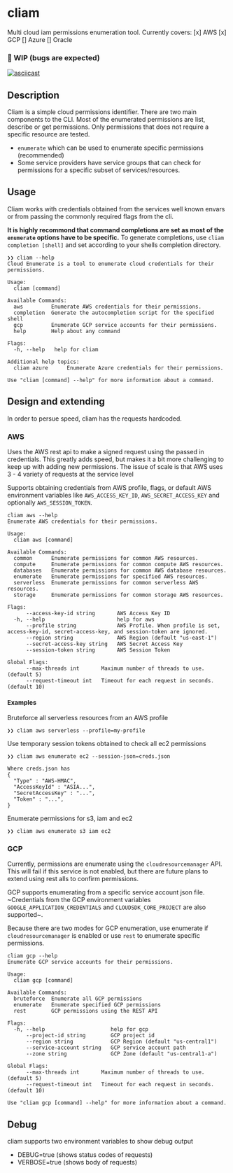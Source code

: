 # cliam
Multi cloud iam permissions enumeration tool. Currently covers:
[x] AWS
[x] GCP
[] Azure
[] Oracle

### 🚧 WIP (bugs are expected)

[![asciicast](https://asciinema.org/a/goBHd7DlnoOb1x61ljkH2ywc1.png)](https://asciinema.org/a/goBHd7DlnoOb1x61ljkH2ywc1)

## Description
Cliam is a simple cloud permissions identifier. There are two main components to the CLI. Most of the enumerated permissions are list, describe or get permissions. Only permissions that does not require a specific resource are tested.

- `enumerate` which can be used to enumerate specific permissions (recommended)
- Some service providers have service groups that can check for permissions for a specific subset of services/resources.


## Usage
Cliam works with credentials obtained from the services well known envars or from passing the commonly required flags from the cli.

**It is highly recommond that command completions are set as most of the `enumerate` options have to be specific.** To generate completions, use `cliam completion [shell]` and set according to your shells completion directory.

```
❯❯ cliam --help
Cloud Enumerate is a tool to enumerate cloud credentials for their permissions.

Usage:
  cliam [command]

Available Commands:
  aws         Enumerate AWS credentials for their permissions.
  completion  Generate the autocompletion script for the specified shell
  gcp         Enumerate GCP service accounts for their permissions.
  help        Help about any command

Flags:
  -h, --help   help for cliam

Additional help topics:
  cliam azure      Enumerate Azure credentials for their permissions.

Use "cliam [command] --help" for more information about a command.
```

## Design and extending
In order to persue speed, cliam has the requests hardcoded. 

### AWS
Uses the AWS rest api to make a signed request using the passed in credentials. This greatly adds speed, but makes it a bit more challenging to keep up with adding new permissions. The issue of scale is that AWS uses 3 - 4 variety of requests at the service level

Supports obtaining credentials from AWS profile, flags, or default AWS environment variables like `AWS_ACCESS_KEY_ID`, `AWS_SECRET_ACCESS_KEY` and optionally `AWS_SESSION_TOKEN`.

```
cliam aws --help
Enumerate AWS credentials for their permissions.

Usage:
  cliam aws [command]

Available Commands:
  common      Enumerate permissions for common AWS resources.
  compute     Enumerate permissions for common compute AWS resources.
  databases   Enumerate permissions for common AWS database resources.
  enumerate   Enumerate permissions for specified AWS resources.
  serverless  Enumerate permissions for common serverless AWS resources.
  storage     Enumerate permissions for common storage AWS resources.

Flags:
      --access-key-id string       AWS Access Key ID
  -h, --help                       help for aws
      --profile string             AWS Profile. When profile is set, access-key-id, secret-access-key, and session-token are ignored.
      --region string              AWS Region (default "us-east-1")
      --secret-access-key string   AWS Secret Access Key
      --session-token string       AWS Session Token

Global Flags:
      --max-threads int       Maximum number of threads to use. (default 5)
      --request-timeout int   Timeout for each request in seconds. (default 10)
```

#### Examples
Bruteforce all serverless resources from an AWS profile
```
❯❯ cliam aws serverless --profile=my-profile
```

Use temporary session tokens obtained to check all ec2 permissions
```
❯❯ cliam aws enumerate ec2 --session-json=creds.json

Where creds.json has
{
  "Type" : "AWS-HMAC",
  "AccessKeyId" : "ASIA...",
  "SecretAccessKey" : "...",
  "Token" : "...",
}
```

Enumerate permissions for s3, iam and ec2
```
❯❯ cliam aws enumerate s3 iam ec2
```

### GCP
Currently, permissions are enumerate using the `cloudresourcemanager` API. This will fail if this service is not enabled, but there are future plans to extend using rest alls to confirm permissions.

GCP supports enumerating from a specific service account json file. ~Credentials from the GCP environment variables `GOOGLE_APPLICATION_CREDENTIALS` and `CLOUDSDK_CORE_PROJECT` are also supported~.

Because there are two modes for GCP enumeration, use enumerate if `cloudresourcemanager` is enabled or use `rest` to enumerate specific permissions.


```
cliam gcp --help
Enumerate GCP service accounts for their permissions.

Usage:
  cliam gcp [command]

Available Commands:
  bruteforce  Enumerate all GCP permissions
  enumerate   Enumerate specified GCP permissions
  rest        GCP permissions using the REST API

Flags:
  -h, --help                     help for gcp
      --project-id string        GCP project id
      --region string            GCP Region (default "us-central1")
      --service-account string   GCP service account path
      --zone string              GCP Zone (default "us-central1-a")

Global Flags:
      --max-threads int       Maximum number of threads to use. (default 5)
      --request-timeout int   Timeout for each request in seconds. (default 10)

Use "cliam gcp [command] --help" for more information about a command.
```

## Debug
cliam supports two environment variables to show debug output
- DEBUG=true (shows status codes of requests)
- VERBOSE=true (shows body of requests)
